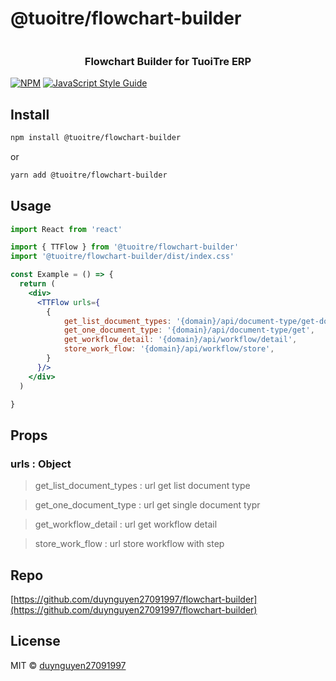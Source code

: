 # @tuoitre/flowchart-builder

<div align="center"> 
    <img src="https://cdn.tgdd.vn/GameApp/3/222501/Screentshots/bao-tuoi-tre-online-222501-logo-13-05-2020.png" alt="">
    <h3>Flowchart Builder for TuoiTre ERP </h3> 
</div>


[![NPM](https://img.shields.io/npm/v/@tuoitre/flowchart-builder.svg)](https://www.npmjs.com/package/@tuoitre/flowchart-builder) [![JavaScript Style Guide](https://img.shields.io/badge/code_style-standard-brightgreen.svg)](https://standardjs.com)

## Install

```bash
npm install @tuoitre/flowchart-builder
```
or
```bash
yarn add @tuoitre/flowchart-builder
```

## Usage

```jsx
import React from 'react'

import { TTFlow } from '@tuoitre/flowchart-builder'
import '@tuoitre/flowchart-builder/dist/index.css'

const Example = () => {
  return (
    <div>
      <TTFlow urls={
        {
            get_list_document_types: '{domain}/api/document-type/get-document-types',
            get_one_document_type: '{domain}/api/document-type/get',
            get_workflow_detail: '{domain}/api/workflow/detail',
            store_work_flow: '{domain}/api/workflow/store',
        }
      }/>
    </div>
  )

}
```

## Props

### urls : Object
> get_list_document_types : url get list document type

> get_one_document_type : url get single document typr

> get_workflow_detail : url get workflow detail

> store_work_flow : url store workflow with step

## Repo

[https://github.com/duynguyen27091997/flowchart-builder](https://github.com/duynguyen27091997/flowchart-builder)

## License

MIT © [duynguyen27091997](https://github.com/duynguyen27091997)

